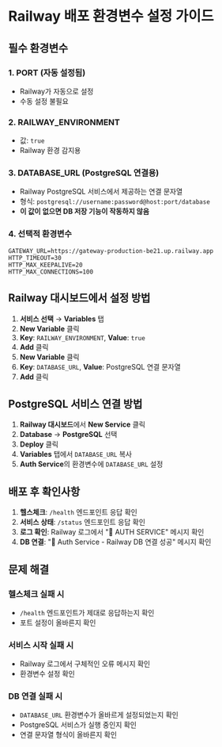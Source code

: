 # Railway 배포 환경변수 설정 가이드

## 필수 환경변수

### 1. PORT (자동 설정됨)
- Railway가 자동으로 설정
- 수동 설정 불필요

### 2. RAILWAY_ENVIRONMENT
- 값: `true`
- Railway 환경 감지용

### 3. DATABASE_URL (PostgreSQL 연결용)
- Railway PostgreSQL 서비스에서 제공하는 연결 문자열
- 형식: `postgresql://username:password@host:port/database`
- **이 값이 없으면 DB 저장 기능이 작동하지 않음**

### 4. 선택적 환경변수
```
GATEWAY_URL=https://gateway-production-be21.up.railway.app
HTTP_TIMEOUT=30
HTTP_MAX_KEEPALIVE=20
HTTP_MAX_CONNECTIONS=100
```

## Railway 대시보드에서 설정 방법

1. **서비스 선택** → **Variables** 탭
2. **New Variable** 클릭
3. **Key**: `RAILWAY_ENVIRONMENT`, **Value**: `true`
4. **Add** 클릭
5. **New Variable** 클릭
6. **Key**: `DATABASE_URL`, **Value**: PostgreSQL 연결 문자열
7. **Add** 클릭

## PostgreSQL 서비스 연결 방법

1. **Railway 대시보드**에서 **New Service** 클릭
2. **Database** → **PostgreSQL** 선택
3. **Deploy** 클릭
4. **Variables** 탭에서 `DATABASE_URL` 복사
5. **Auth Service**의 환경변수에 `DATABASE_URL` 설정

## 배포 후 확인사항

1. **헬스체크**: `/health` 엔드포인트 응답 확인
2. **서비스 상태**: `/status` 엔드포인트 응답 확인
3. **로그 확인**: Railway 로그에서 "🚂 AUTH SERVICE" 메시지 확인
4. **DB 연결**: "🚂 Auth Service - Railway DB 연결 성공" 메시지 확인

## 문제 해결

### 헬스체크 실패 시
- `/health` 엔드포인트가 제대로 응답하는지 확인
- 포트 설정이 올바른지 확인

### 서비스 시작 실패 시
- Railway 로그에서 구체적인 오류 메시지 확인
- 환경변수 설정 확인

### DB 연결 실패 시
- `DATABASE_URL` 환경변수가 올바르게 설정되었는지 확인
- PostgreSQL 서비스가 실행 중인지 확인
- 연결 문자열 형식이 올바른지 확인
